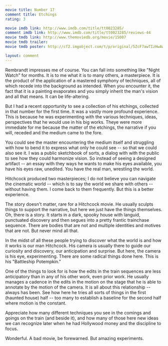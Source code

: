 ```yaml
---
movie title: Number 17
comment title: Etchings
rating: 3

movie imdb link: http://www.imdb.com/title/tt0023285/
comment imdb link: http://www.imdb.com/title/tt0023285/reviews-44
movie tmdb link: http://www.themoviedb.org/movie/15007
movie tmdb trailer: 
movie tmdb poster: http://cf2.imgobject.com/t/p/original/5ZcF7awTIzHwAwp4OizPDLOjGTd.jpg

layout: comment
---
```


Rembrandt impresses me of course. You can fall into something like "Night Watch" for months. It is to me what it is to many others, a masterpiece. It is the product of the application of a mastered symphony of techniques, all of which recede into the background as intended. When you encounter it, the fact that it is a painting evaporates and you simply inherit the man's vision and all that means. It can be life-altering.

But I had a recent opportunity to see a collection of his etchings, collected in that number for the first time. It was a vastly more profound experience. This is because he was experimenting with the various techniques, ideas, perspectives that he would use in his big works. Theye were more immediate for me because the matter of the etchings, the narrative if you will, receded and the medium came to the fore.

You could see the master encountering the medium itself and struggling with how to bend it to express what only he could see -- so that we could also see it. I was a public sketchbook of sorts, a dialog with with the public to see how they could harmonize vision. So instead of seeing a designed artifact -- an essay with they ways he wants to make his eyes available, you have his eyes raw, unedited. You have the real man, wrestling the world.

Hitchcock produced two masterpieces; I do not believe you can navigate the cinematic world -- which is to say the world we share with others -- without having them. I come back to them frequently. But this is a better experience. 

The story doesn't matter, rare for a Hitchcock movie. He usually sculpts things to support the narrative, but here we just have the things themselves. Oh, there is a story. It starts in a dark, spooky house with languid, punctuated discovery and then segues into a pretty frantic trainchase sequence. There are bodies that are not and multiple identities and motives that are not. But never mind all that.

In the midst of all these people trying to discover what the world is and how it works is our man Hitchcock. His camera is usually there to guide our curiosity and discovery, our anticipation and surprise. But here, the camera is his eye, experimenting. There are some radical things done here. This is his "Battleship Potempkin." 

One of the things to look for is how the edits in the train sequences are less anticipatory than in any of his other work, even prior work. He usually manages a cadence in the edits in the motion on the stage that he is able to annotate by the motion of the camera. It is all about this relationship -- always has been. See how here he tries all sorts of things in the first (haunted house) half -- too many to establish a baseline for the second half where motion is the constant.

Appreciate how many different techniques you see in the comings and goings on the train (and beside it), and how many of those here new ideas we can recognize later when he had Hollywood money and the discipline to focus.

Wonderful. A bad movie, be forewarned. But amazing experiments.